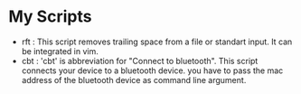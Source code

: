 # My Scripts

- rft : This script removes trailing space from a file or standart input. It can be integrated in vim.
- cbt : 'cbt' is abbreviation for "Connect to bluetooth". This script connects your device to a bluetooth device. you have to pass the mac address of the bluetooth device as command line argument.

